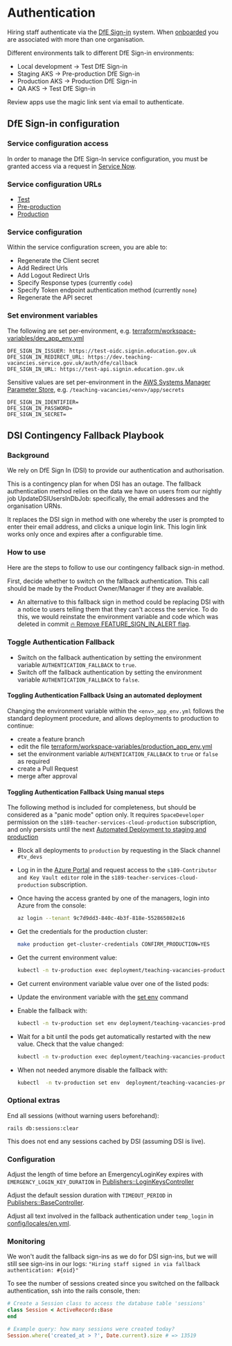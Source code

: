 # Authentication

Hiring staff authenticate via the [DfE Sign-in](https://services.signin.education.gov.uk/) system. When [onboarded](/documentation/team/developer_onboarding.md) you are associated with more than one organisation.

Different environments talk to different DfE Sign-in environments:

- Local development -> Test DfE Sign-in
- Staging AKS -> Pre-production DfE Sign-in
- Production AKS -> Production DfE Sign-in
- QA AKS -> Test DfE Sign-in

Review apps use the magic link sent via email to authenticate.

## DfE Sign-in configuration

### Service configuration access

In order to manage the DfE Sign-In service configuration, you must be granted access via a request in [Service Now](https://dfe.service-now.com.mcas.ms/serviceportal?id=sc_cat_item&sys_id=0c00c1afdb6bc8109402e1aa4b961937&sysparm_category=2f6e34afdb6bc8109402e1aa4b9619aa).

### Service configuration URLs

- [Test](https://test-manage.signin.education.gov.uk/services/E348F7D4-93D9-4B43-9B78-C84D80C2F34C/service-configuration)
- [Pre-production](https://pp-manage.signin.education.gov.uk/services/EF3E84E7-950A-4CB2-B1B0-66417F3CD5CA/service-configuration)
- [Production](https://manage.signin.education.gov.uk/services/E348F7D4-93D9-4B43-9B78-C84D80C2F34C/service-configuration)

### Service configuration

Within the service configuration screen, you are able to:
- Regenerate the Client secret
- Add Redirect Urls
- Add Logout Redirect Urls
- Specify Response types (currently `code`)
- Specify Token endpoint authentication method (currently `none`)
- Regenerate the API secret

### Set environment variables

The following are set per-environment, e.g. [terraform/workspace-variables/dev_app_env.yml](../terraform/workspace-variables/dev_app_env.yml)

```
DFE_SIGN_IN_ISSUER: https://test-oidc.signin.education.gov.uk
DFE_SIGN_IN_REDIRECT_URL: https://dev.teaching-vacancies.service.gov.uk/auth/dfe/callback
DFE_SIGN_IN_URL: https://test-api.signin.education.gov.uk
```

Sensitive values are set per-environment in the [AWS Systems Manager Parameter Store](https://eu-west-2.console.aws.amazon.com/systems-manager/parameters/?region=eu-west-2&tab=Table), e.g. `/teaching-vacancies/<env>/app/secrets`

```
DFE_SIGN_IN_IDENTIFIER=
DFE_SIGN_IN_PASSWORD=
DFE_SIGN_IN_SECRET=
```

## DSI Contingency Fallback Playbook

### Background

We rely on DfE Sign In (DSI) to provide our authentication and authorisation.

This is a contingency plan for when DSI has an outage. The fallback authentication method relies on the data we have on users from our nightly job UpdateDSIUsersInDbJob: specifically, the email addresses and the organisation URNs.

It replaces the DSI sign in method with one whereby the user is prompted to enter their email address, and clicks a unique login link. This login link works only once and expires after a configurable time.

### How to use

Here are the steps to follow to use our contingency fallback sign-in method.

First, decide whether to switch on the fallback authentication. This call should be made by the Product Owner/Manager if they are available.
   - An alternative to this fallback sign in method could be replacing DSI with a notice to users telling them that they can't access the service. To do this, we would reinstate the environment variable and code which was deleted in commit [🔥 Remove FEATURE_SIGN_IN_ALERT flag](https://github.com/DFE-Digital/teaching-vacancies/commit/bc12fb9808c955f86cd87e62648a76786516e2c3).

### Toggle Authentication Fallback

- Switch on the fallback authentication by setting the environment variable `AUTHENTICATION_FALLBACK` to `true`.
- Switch off the fallback authentication by setting the environment variable `AUTHENTICATION_FALLBACK` to `false`.

#### Toggling Authentication Fallback Using an automated deployment

Changing the environment variable within the `<env>_app_env.yml` follows the standard deployment procedure, and allows deployments to production to continue:
- create a feature branch
- edit the file [terraform/workspace-variables/production_app_env.yml](../terraform/workspace-variables/production_app_env.yml)
- set the environment variable `AUTHENTICATION_FALLBACK` to `true` or `false` as required
- create a Pull Request
- merge after approval

#### Toggling Authentication Fallback Using manual steps

The following method is included for completeness, but should be considered as a "panic mode" option only.
It requires `SpaceDeveloper` permission on the `s189-teacher-services-cloud-production` subscription, and only persists until the next [Automated Deployment to staging and production](/documentation/operations/deployment/deployments.md#build-and-deploy-to-staging-and-production---github-actions)

- Block all deployments to `production` by requesting in the Slack channel `#tv_devs`
- Log in in the [Azure Portal](https://portal.azure.com.mcas.ms/) and request access to the `s189-Contributor and Key Vault editor` role in the `s189-teacher-services-cloud-production` subscription.
- Once having the access granted by one of the managers, login into Azure from the console:
  ```bash
  az login --tenant 9c7d9dd3-840c-4b3f-818e-552865082e16
  ```
- Get the credentials for the production cluster:
  ```bash
  make production get-cluster-credentials CONFIRM_PRODUCTION=YES
  ```
- Get the current environment value:
  ```bash
  kubectl -n tv-production exec deployment/teaching-vacancies-production -- env | grep AUTHENTICATION_FALLBACK
  ```
- Get current environment variable value over one of the listed pods:


- Update the environment variable with the [set env](https://kubernetes.io/docs/reference/generated/kubectl/kubectl-commands#-em-env-em-) command
- Enable the fallback with:
  ```bash
  kubectl -n tv-production set env deployment/teaching-vacancies-production AUTHENTICATION_FALLBACK=true
  ```

- Wait for a bit until the pods get automatically restarted with the new value. Check that the value changed:
  ```bash
  kubectl -n tv-production exec deployment/teaching-vacancies-production -- env | grep AUTHENTICATION_FALLBACK
  ```

- When not needed anymore disable the fallback with:
  ```bash
  kubectl  -n tv-production set env  deployment/teaching-vacancies-production AUTHENTICATION_FALLBACK=false
  ```

### Optional extras

End all sessions (without warning users beforehand):

```
rails db:sessions:clear
```

This does not end any sessions cached by DSI (assuming DSI is live).

### Configuration

Adjust the length of time before an EmergencyLoginKey expires with `EMERGENCY_LOGIN_KEY_DURATION` in [Publishers::LoginKeysController](app/controllers/publishers/sign_in/email/sessions_controller.rb)

Adjust the default session duration with `TIMEOUT_PERIOD` in [Publishers::BaseController](app/controllers/publishers/base_controller.rb).

Adjust all text involved in the fallback authentication under `temp_login` in [config/locales/en.yml](config/locales/en.yml).

### Monitoring

We won't audit the fallback sign-ins as we do for DSI sign-ins, but we will still see sign-ins in our logs: `"Hiring staff signed in via fallback authentication: #{oid}"`

To see the number of sessions created since you switched on the fallback authentication, ssh into the rails console, then:

```ruby
# Create a Session class to access the database table 'sessions'
class Session < ActiveRecord::Base
end

# Example query: how many sessions were created today?
Session.where('created_at > ?', Date.current).size # => 13519
```
